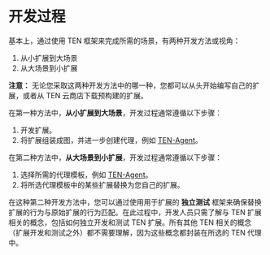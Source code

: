 # 开发过程

基本上，通过使用 TEN 框架来完成所需的场景，有两种开发方法或视角：

1.  从小扩展到大场景
2.  从大场景到小扩展

**注意：** 无论您采取这两种开发方法中的哪一种，您都可以从头开始编写自己的扩展，或者从 TEN 云商店下载预构建的扩展。

在第一种方法中，**从小扩展到大场景**，开发过程通常遵循以下步骤：

1.  开发扩展。
2.  将扩展组装成图，并进一步创建代理，例如 [TEN-Agent](https://github.com/TEN-framework/TEN-Agent)。

在第二种方法中，**从大场景到小扩展**，开发过程通常遵循以下步骤：

1.  选择所需的代理模板，例如 [TEN-Agent](https://github.com/TEN-framework/TEN-Agent)。
2.  将所选代理模板中的某些扩展替换为您自己的扩展。

在这种第二种开发方法中，您可以通过使用用于扩展的 **独立测试** 框架来确保替换扩展的行为与原始扩展的行为匹配。在此过程中，开发人员只需了解与 TEN 扩展相关的概念，包括如何独立开发和测试 TEN 扩展。所有其他 TEN 相关的概念（扩展开发和测试之外）都不需要理解，因为这些概念都封装在所选的 TEN 代理中。
